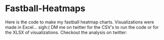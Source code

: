# Fastball-Heatmaps
Here is the code to make my fastball heatmap charts.
Visualizations were made in Excel... sigh:(
DM me on twitter for the CSV's to run the code or for the XLSX of visualizations.
Checkout the analysis on twitter: 
